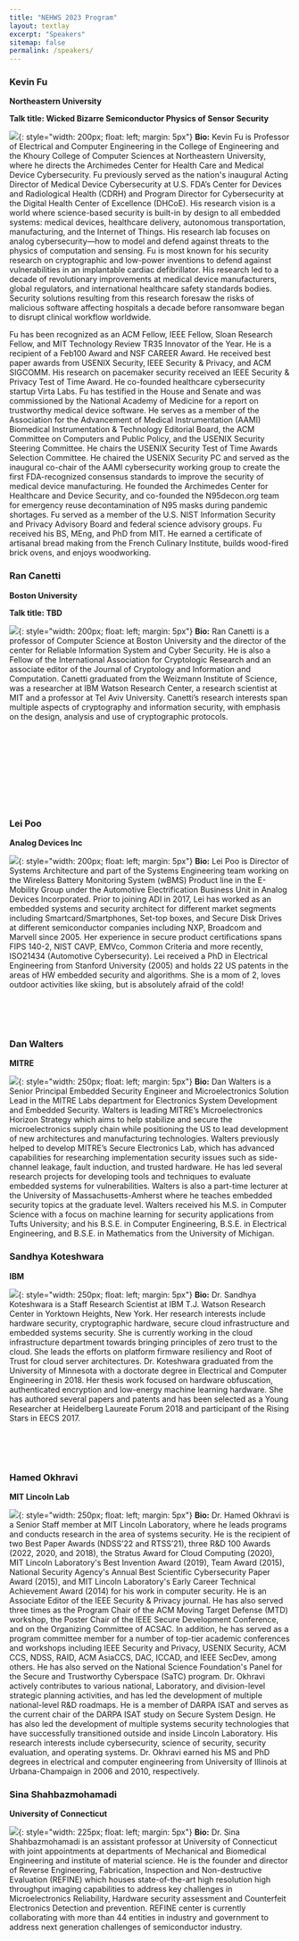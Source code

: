 ```yaml
---
title: "NEHWS 2023 Program"
layout: textlay
excerpt: "Speakers"
sitemap: false
permalink: /speakers/
---
```


### **Kevin Fu** ###
**Northeastern University**

**Talk title: Wicked Bizarre Semiconductor Physics of Sensor Security**

![](../images/kevin-fu.jpg){: style="width: 200px; float: left;
margin: 5px"} **Bio:** Kevin Fu is Professor of Electrical and
Computer Engineering in the College of Engineering and the Khoury
College of Computer Sciences at Northeastern University, where he
directs the Archimedes Center for Health Care and Medical Device
Cybersecurity. Fu previously served as the nation's inaugural Acting
Director of Medical Device Cybersecurity at U.S. FDA’s Center for
Devices and Radiological Health (CDRH) and Program Director for
Cybersecurity at the Digital Health Center of Excellence (DHCoE). His
research vision is a world where science-based security is built-in by
design to all embedded systems: medical devices, healthcare delivery,
autonomous transportation, manufacturing, and the Internet of
Things. His research lab focuses on analog cybersecurity—how to model
and defend against threats to the physics of computation and
sensing. Fu is most known for his security research on cryptographic
and low-power inventions to defend against vulnerabilities in an
implantable cardiac defibrillator. His research led to a decade of
revolutionary improvements at medical device manufacturers, global
regulators, and international healthcare safety standards
bodies. Security solutions resulting from this research foresaw the
risks of malicious software affecting hospitals a decade before
ransomware began to disrupt clinical workflow worldwide.

Fu has been recognized as an ACM Fellow, IEEE Fellow, Sloan Research
Fellow, and MIT Technology Review TR35 Innovator of the Year. He is a
recipient of a Feb100 Award and NSF CAREER Award. He received best
paper awards from USENIX Security, IEEE Security & Privacy, and ACM
SIGCOMM. His research on pacemaker security received an IEEE Security
& Privacy Test of Time Award. He co-founded healthcare cybersecurity
startup Virta Labs. Fu has testified in the House and Senate and was
commissioned by the National Academy of Medicine for a report on
trustworthy medical device software. He serves as a member of the
Association for the Advancement of Medical Instrumentation (AAMI)
Biomedical Instrumentation & Technology Editorial Board, the ACM
Committee on Computers and Public Policy, and the USENIX Security
Steering Committee. He chairs the USENIX Security Test of Time Awards
Selection Committee. He chaired the USENIX Security PC and served as
the inaugural co-chair of the AAMI cybersecurity working group to
create the first FDA-recognized consensus standards to improve the
security of medical device manufacturing. He founded the Archimedes
Center for Healthcare and Device Security, and co-founded the
N95decon.org team for emergency reuse decontamination of N95 masks
during pandemic shortages. Fu served as a member of the U.S. NIST
Information Security and Privacy Advisory Board and federal science
advisory groups. Fu received his BS, MEng, and PhD from MIT. He earned
a certificate of artisanal bread making from the French Culinary
Institute, builds wood-fired brick ovens, and enjoys woodworking.

### **Ran Canetti** ###
**Boston University**

**Talk title: TBD**

![](../images/ran-canetti.jpg){: style="width: 200px; float: left;
margin: 5px"} **Bio:** Ran Canetti is a professor of Computer Science
at Boston University and the director of the center for Reliable
Information System and Cyber Security. He is also a Fellow of the
International Association for Cryptologic Research and an associate
editor of the Journal of Cryptology and Information and
Computation. Canetti graduated from the Weizmann Institute of Science,
was a researcher at IBM Watson Research Center, a research scientist
at MIT and a professor at Tel Aviv University. Canetti’s research
interests span multiple aspects of cryptography and information
security, with emphasis on the design, analysis and use of
cryptographic protocols.

<BR>
<BR>
<BR>
<BR>
<BR>
<BR>
<BR>
<BR>

### **Lei Poo** ###
**Analog Devices Inc**

![](../images/lei-poo.jpg){: style="width: 200px; float: left; margin:
5px"} **Bio:** Lei Poo is Director of Systems Architecture and part of
the Systems Engineering team working on the Wireless Battery
Monitoring System (wBMS) Product line in the E-Mobility Group under
the Automotive Electrification Business Unit in Analog Devices
Incorporated. Prior to joining ADI in 2017, Lei has worked as an
embedded systems and security architect for different market segments
including Smartcard/Smartphones, Set-top boxes, and Secure Disk Drives
at different semiconductor companies including NXP, Broadcom and
Marvell since 2005. Her experience in secure product certifications
spans FIPS 140-2, NIST CAVP, EMVco, Common Criteria and more recently,
ISO21434 (Automotive Cybersecurity). Lei received a PhD in Electrical
Engineering from Stanford University (2005) and holds 22 US patents in
the areas of HW embedded security and algorithms. She is a mom of 2,
loves outdoor activities like skiing, but is absolutely afraid of the
cold!

<BR>
<BR>
<BR>

### **Dan Walters** ###
**MITRE**

![](../images/dan-walters.png){: style="width: 250px; float: left; margin:
5px"} **Bio:** Dan Walters is a Senior Principal Embedded Security Engineer 
and Microelectronics Solution Lead in the MITRE Labs department for 
Electronics System Development and Embedded Security. Walters is leading 
MITRE’s Microelectronics Horizon Strategy which aims to help stabilize and 
secure the microelectronics supply chain while positioning the US to lead 
development of new architectures and manufacturing technologies. Walters 
previously helped to develop MITRE’s Secure Electronics Lab, which has 
advanced capabilities for researching implementation security issues such 
as side-channel leakage, fault induction, and trusted hardware. He has led 
several research projects for developing tools and techniques to evaluate 
embedded systems for vulnerabilities. Walters is also a part-time lecturer 
at the University of Massachusetts-Amherst where he teaches embedded 
security topics at the graduate level. Walters received his M.S. in Computer 
Science with a focus on machine learning for security applications from Tufts 
University; and his B.S.E. in Computer Engineering, B.S.E. in Electrical 
Engineering, and B.S.E. in Mathematics from the University of Michigan.

### **Sandhya Koteshwara** ###
**IBM**

![](../images/sandhya-koteshwara.jpg){: style="width: 250px; float: left; margin:
5px"} **Bio:** Dr. Sandhya Koteshwara is a Staff Research Scientist at IBM T.J. 
Watson Research Center in Yorktown Heights, New York. Her research interests 
include hardware security, cryptographic hardware, secure cloud infrastructure 
and embedded systems security. She is currently working in the cloud 
infrastructure department towards bringing principles of zero trust to the cloud. 
She leads the efforts on platform firmware resiliency and Root of Trust for cloud 
server architectures. Dr. Koteshwara graduated from the University of Minnesota 
with a doctorate degree in Electrical and Computer Engineering in 2018. Her 
thesis work focused on hardware obfuscation, authenticated encryption and 
low-energy machine learning hardware. She has authored several papers and 
patents and has been selected as a Young Researcher at Heidelberg Laureate 
Forum 2018 and participant of the Rising Stars in EECS 2017.

<BR>
<BR>
<BR>

### **Hamed Okhravi** ###
**MIT Lincoln Lab**

![](../images/hamed-okhravi.jpg){: style="width: 250px; float: left; margin:
5px"} **Bio:** Dr. Hamed Okhravi is a Senior Staff member at MIT Lincoln 
Laboratory, where he leads programs and conducts research in the area of 
systems security. He is the recipient of two Best Paper Awards (NDSS’22 
and RTSS’21), three R&D 100 Awards (2022, 2020, and 2018), the Stratus 
Award for Cloud Computing (2020), MIT Lincoln Laboratory's Best Invention 
Award (2019), Team Award (2015), National Security Agency's Annual Best 
Scientific Cybersecurity Paper Award (2015), and MIT Lincoln Laboratory's 
Early Career Technical Achievement Award (2014) for his work in computer 
security. He is an Associate Editor of the IEEE Security & Privacy journal. 
He has also served three times as the Program Chair of the ACM Moving 
Target Defense (MTD) workshop, the Poster Chair of the IEEE Secure 
Development Conference, and on the Organizing Committee of ACSAC. 
In addition, he has served as a program committee member for a number 
of top-tier academic conferences and workshops including IEEE Security 
and Privacy, USENIX Security, ACM CCS, NDSS, RAID, ACM AsiaCCS, 
DAC, ICCAD, and IEEE SecDev, among others. He has also served on 
the National Science Foundation's Panel for the Secure and Trustworthy 
Cyberspace (SaTC) program. Dr. Okhravi actively contributes to various 
national, Laboratory, and division-level strategic planning activities, and 
has led the development of multiple national-level R&D roadmaps. He is 
a member of DARPA ISAT and serves as the current chair of the DARPA 
ISAT study on Secure System Design. He has also led the development 
of multiple systems security technologies that have successfully transitioned 
outside and inside Lincoln Laboratory. His research interests include 
cybersecurity, science of security, security evaluation, and operating 
systems. Dr. Okhravi earned his MS and PhD degrees in electrical and 
computer engineering from University of Illinois at Urbana-Champaign in 
2006 and 2010, respectively.

### **Sina Shahbazmohamadi** ###
**University of Connecticut**

![](../images/sina-shahbazmohamadi.jpg){: style="width: 225px; float: left; margin:
5px"} **Bio:** Dr. Sina Shahbazmohamadi is an assistant professor at University of 
Connecticut with joint appointments at departments of Mechanical and 
Biomedical Engineering and institute of material science. He is the founder 
and director of Reverse Engineering, Fabrication, Inspection and Non-destructive 
Evaluation (REFINE) which houses state-of-the-art high resolution high 
throughput imaging capabilities to address key challenges in Microelectronics 
Reliability, Hardware security assessment and Counterfeit Electronics 
Detection and prevention. REFINE center is currently collaborating with 
more than 44 entities in industry and government to address next generation 
challenges of semiconductor industry.